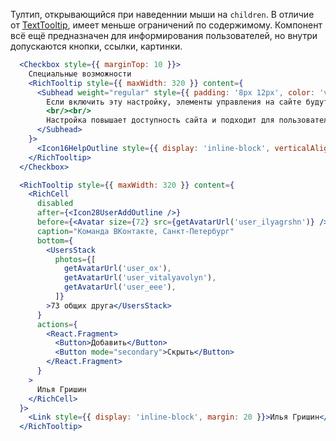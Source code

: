 Тултип, открывающийся при наведеннии мыши на `children`. В отличие от [TextTooltip](#/TextTooltip), имеет меньше ограничений 
по содержимому. Компонент всё ещё предназначен для информирования пользователей, но внутри допускаются кнопки, ссылки, картинки.

```jsx { "props": { "layout": false, "iframe": false } }
  <Checkbox style={{ marginTop: 10 }}>
    Специальные возможности
    <RichTooltip style={{ maxWidth: 320 }} content={
      <Subhead weight="regular" style={{ padding: '8px 12px', color: 'var(--text_primary)' }}>
        Если включить эту настройку, элементы управления на сайте будут определены и озвучены синтезатором речи.
        <br/><br/>
        Настройка повышает доступность сайта и подходит для пользователей с ограниченными возможностями.
      </Subhead>
    }>
      <Icon16HelpOutline style={{ display: 'inline-block', verticalAlign: 'middle', position: 'relative', top: -1, color: 'var(--icon_secondary)' }} />
    </RichTooltip>
  </Checkbox>

  <RichTooltip style={{ maxWidth: 320 }} content={
    <RichCell
      disabled
      after={<Icon28UserAddOutline />}
      before={<Avatar size={72} src={getAvatarUrl('user_ilyagrshn')} />}
      caption="Команда ВКонтакте, Санкт-Петербург"
      bottom={
        <UsersStack
          photos={[
            getAvatarUrl('user_ox'),
            getAvatarUrl('user_vitalyavolyn'),
            getAvatarUrl('user_eee'),
          ]}
        >73 общих друга</UsersStack>
      }
      actions={
        <React.Fragment>
          <Button>Добавить</Button>
          <Button mode="secondary">Скрыть</Button>
        </React.Fragment>
      }
    >
      Илья Гришин
    </RichCell>
  }>
    <Link style={{ display: 'inline-block', margin: 20 }}>Илья Гришин</Link>
  </RichTooltip>
```
